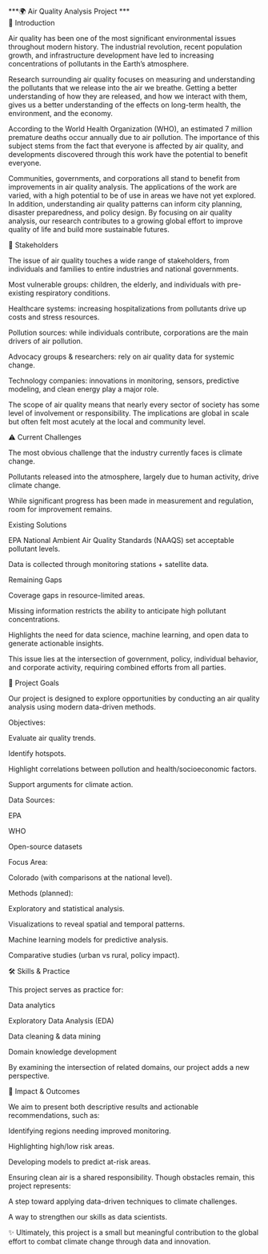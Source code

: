 ***🌍 Air Quality Analysis Project *** <br />
📖 Introduction

Air quality has been one of the most significant environmental issues throughout modern history. The industrial revolution, recent population growth, and infrastructure development have led to increasing concentrations of pollutants in the Earth’s atmosphere.

Research surrounding air quality focuses on measuring and understanding the pollutants that we release into the air we breathe. Getting a better understanding of how they are released, and how we interact with them, gives us a better understanding of the effects on long-term health, the environment, and the economy.

According to the World Health Organization (WHO), an estimated 7 million premature deaths occur annually due to air pollution. The importance of this subject stems from the fact that everyone is affected by air quality, and developments discovered through this work have the potential to benefit everyone.

Communities, governments, and corporations all stand to benefit from improvements in air quality analysis. The applications of the work are varied, with a high potential to be of use in areas we have not yet explored. In addition, understanding air quality patterns can inform city planning, disaster preparedness, and policy design. By focusing on air quality analysis, our research contributes to a growing global effort to improve quality of life and build more sustainable futures.

👥 Stakeholders

The issue of air quality touches a wide range of stakeholders, from individuals and families to entire industries and national governments.

Most vulnerable groups: children, the elderly, and individuals with pre-existing respiratory conditions.

Healthcare systems: increasing hospitalizations from pollutants drive up costs and stress resources.

Pollution sources: while individuals contribute, corporations are the main drivers of air pollution.

Advocacy groups & researchers: rely on air quality data for systemic change.

Technology companies: innovations in monitoring, sensors, predictive modeling, and clean energy play a major role.

The scope of air quality means that nearly every sector of society has some level of involvement or responsibility. The implications are global in scale but often felt most acutely at the local and community level.

⚠️ Current Challenges

The most obvious challenge that the industry currently faces is climate change.

Pollutants released into the atmosphere, largely due to human activity, drive climate change.

While significant progress has been made in measurement and regulation, room for improvement remains.

Existing Solutions

EPA National Ambient Air Quality Standards (NAAQS) set acceptable pollutant levels.

Data is collected through monitoring stations + satellite data.

Remaining Gaps

Coverage gaps in resource-limited areas.

Missing information restricts the ability to anticipate high pollutant concentrations.

Highlights the need for data science, machine learning, and open data to generate actionable insights.

This issue lies at the intersection of government, policy, individual behavior, and corporate activity, requiring combined efforts from all parties.

🎯 Project Goals

Our project is designed to explore opportunities by conducting an air quality analysis using modern data-driven methods.

Objectives:

Evaluate air quality trends.

Identify hotspots.

Highlight correlations between pollution and health/socioeconomic factors.

Support arguments for climate action.

Data Sources:

EPA

WHO

Open-source datasets

Focus Area:

Colorado (with comparisons at the national level).

Methods (planned):

Exploratory and statistical analysis.

Visualizations to reveal spatial and temporal patterns.

Machine learning models for predictive analysis.

Comparative studies (urban vs rural, policy impact).

🛠️ Skills & Practice

This project serves as practice for:

Data analytics

Exploratory Data Analysis (EDA)

Data cleaning & data mining

Domain knowledge development

By examining the intersection of related domains, our project adds a new perspective.

🌱 Impact & Outcomes

We aim to present both descriptive results and actionable recommendations, such as:

Identifying regions needing improved monitoring.

Highlighting high/low risk areas.

Developing models to predict at-risk areas.

Ensuring clean air is a shared responsibility. Though obstacles remain, this project represents:

A step toward applying data-driven techniques to climate challenges.

A way to strengthen our skills as data scientists.

✨ Ultimately, this project is a small but meaningful contribution to the global effort to combat climate change through data and innovation.